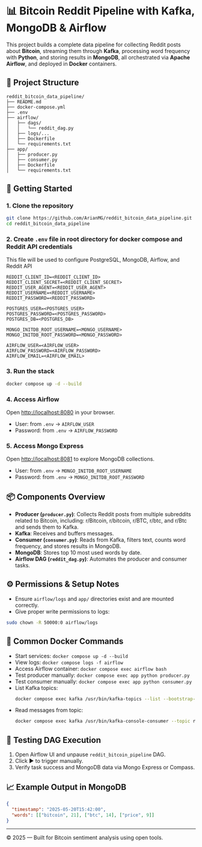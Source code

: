 # 📊 Bitcoin Reddit Pipeline with Kafka, MongoDB & Airflow

This project builds a complete data pipeline for collecting Reddit posts about **Bitcoin**,
streaming them through **Kafka**, processing word frequency with **Python**, and storing results in **MongoDB**,
all orchestrated via **Apache Airflow**, and deployed in **Docker** containers.

## 📁 Project Structure
```
reddit_bitcoin_data_pipeline/
├── README.md
├── docker-compose.yml
├── .env
├── airflow/
│   ├── dags/
│   │   └── reddit_dag.py
│   ├── logs/...
│   ├── Dockerfile
│   └── requirements.txt
├── app/
│   ├── producer.py
│   ├── consumer.py
│   ├── Dockerfile
│   └── requirements.txt
```

## 🚀 Getting Started

### 1. Clone the repository
```bash
git clone https://github.com/ArianMG/reddit_bitcoin_data_pipeline.git
cd reddit_bitcoin_data_pipeline
```

### 2. Create `.env` file in root directory for docker compose and Reddit API credentials
This file will be used to configure PostgreSQL, MongoDB, Airflow, and Reddit API

```
REDDIT_CLIENT_ID=<REDDIT_CLIENT_ID>
REDDIT_CLIENT_SECRET=<REDDIT_CLIENT_SECRET>
REDDIT_USER_AGENT=<REDDIT_USER_AGENT>
REDDIT_USERNAME=<REDDIT_USERNAME>
REDDIT_PASSWORD=<REDDIT_PASSWORD>

POSTGRES_USER=<POSTGRES_USER>
POSTGRES_PASSWORD=<POSTGRES_PASSWORD>
POSTGRES_DB=<POSTGRES_DB>

MONGO_INITDB_ROOT_USERNAME=<MONGO_USERNAME>
MONGO_INITDB_ROOT_PASSWORD=<MONGO_PASSWORD>

AIRFLOW_USER=<AIRFLOW_USER>
AIRFLOW_PASSWORD=<AIRFLOW_PASSWORD>
AIRFLOW_EMAIL=<AIRFLOW_EMAIL>
```

### 3. Run the stack
```bash
docker compose up -d --build
```

### 4. Access Airflow
Open [http://localhost:8080](http://localhost:8080) in your browser.
- User: from `.env` → `AIRFLOW_USER`
- Password: from `.env` → `AIRFLOW_PASSWORD`

### 5. Access Mongo Express
Open [http://localhost:8081](http://localhost:8081) to explore MongoDB collections.
- User: from `.env` → `MONGO_INITDB_ROOT_USERNAME`
- Password: from `.env` → `MONGO_INITDB_ROOT_PASSWORD`

## 📦 Components Overview

- **Producer (`producer.py`)**: Collects Reddit posts from multiple subreddits related to Bitcoin, including: r/Bitcoin, r/bitcoin, r/BTC, r/btc, and r/Btc and sends them to Kafka.
- **Kafka**: Receives and buffers messages.
- **Consumer (`consumer.py`)**: Reads from Kafka, filters text, counts word frequency, and stores results in MongoDB.
- **MongoDB**: Stores top 10 most used words by date.
- **Airflow DAG (`reddit_dag.py`)**: Automates the producer and consumer tasks.

## ⚙️ Permissions & Setup Notes
- Ensure `airflow/logs` and `app/` directories exist and are mounted correctly.
- Give proper write permissions to logs:
```bash
sudo chown -R 50000:0 airflow/logs
```

## 🧰 Common Docker Commands
- Start services: `docker compose up -d --build`
- View logs: `docker compose logs -f airflow`
- Access Airflow container: `docker compose exec airflow bash`
- Test producer manually: `docker compose exec app python producer.py`
- Test consumer manually: `docker compose exec app python consumer.py`
- List Kafka topics:
  ```bash
  docker compose exec kafka /usr/bin/kafka-topics --list --bootstrap-server kafka:9092
  ```
- Read messages from topic:
  ```bash
  docker compose exec kafka /usr/bin/kafka-console-consumer --topic reddit-bitcoin-topic --from-beginning --bootstrap-server kafka:9092
  ```

## 🧪 Testing DAG Execution
1. Open Airflow UI and unpause `reddit_bitcoin_pipeline` DAG.
2. Click ▶️ to trigger manually.
3. Verify task success and MongoDB data via Mongo Express or Compass.

## 📈 Example Output in MongoDB
```json
{
  "timestamp": "2025-05-20T15:42:00",
  "words": [["bitcoin", 21], ["btc", 14], ["price", 9]]
}
```

---
© 2025 — Built for Bitcoin sentiment analysis using open tools.